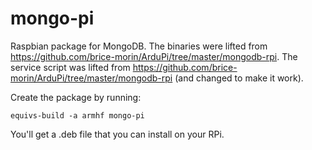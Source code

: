 mongo-pi
========

Raspbian package for MongoDB. The binaries were lifted from https://github.com/brice-morin/ArduPi/tree/master/mongodb-rpi. The service script was lifted from https://github.com/brice-morin/ArduPi/tree/master/mongodb-rpi (and changed to make it work).

Create the package by running:

	equivs-build -a armhf mongo-pi

You'll get a .deb file that you can install on your RPi.
